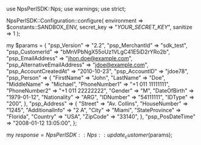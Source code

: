 use NpsPerlSDK::Nps;
use warnings;
use strict;

NpsPerlSDK::Configuration::configure( 
    environment => $constants::SANDBOX_ENV,
    secret_key => "_YOUR_SECRET_KEY_",
    sanitize => 1 
    );

my $params = {
    "psp_Version" => "2.2",
    "psp_MerchantId" => "sdk_test",
    "psp_CustomerId" => "bMnVPbNgX55oUz1VLgC41E5iD2rYRo2b",
    "psp_EmailAddress" => "jhon.doe@example.com",
    "psp_AlternativeEmailAddress" => "jdoe@example.com",
    "psp_AccountCreatedAt" => "2010-10-23",
    "psp_AccountID" => "jdoe78",
    "psp_Person" => {
        "FirstName" => "John",
        "LastName" => "Doe",
        "MiddleName" => "Michael",
        "PhoneNumber1" => "+1 011 11111111",
        "PhoneNumber2" => "+1 011 22222222",
        "Gender" => "M",
        "DateOfBirth" => "1979-01-12",
        "Nationality" => "ARG",
        "IDNumber" => "54111111",
        "IDType" => "200",
    },
    "psp_Address" => {
        "Street" => "Av. Collins",
        "HouseNumber" => "1245",
        "AdditionalInfo" => "2 A",
        "City" => "Miami",
        "StateProvince" => "Florida",
        "Country" => "USA",
        "ZipCode" => "33140",
    },
    "psp_PosDateTime" => "2008-01-12 13:05:00",
};

my $response = NpsPerlSDK::Nps::update_customer($params);